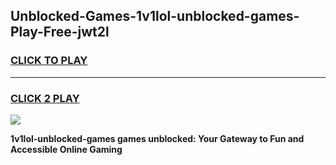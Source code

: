 
## Unblocked-Games-1v1lol-unblocked-games-Play-Free-jwt2l
<h3>
<a href="https://premium76.site?title=1v1lol-unblocked-games&ref=20M">CLICK TO PLAY</a></h3>
<hr>

<h3>
<a href="https://premium76.site?title=1v1lol-unblocked-games&ref=20M">CLICK 2 PLAY</a>
  
</h3>

<a href="https://premium76.site?title=1v1lol-unblocked-games&ref=19M"><img src="https://clearcache.store/games.png"></a>


**1v1lol-unblocked-games games unblocked: Your Gateway to Fun and Accessible Online Gaming**
